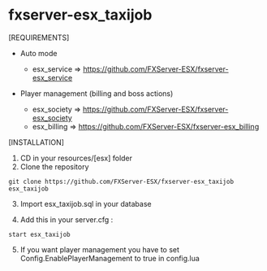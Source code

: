 # fxserver-esx_taxijob

[REQUIREMENTS]

* Auto mode
  * esx_service => https://github.com/FXServer-ESX/fxserver-esx_service
  
* Player management (billing and boss actions)
  * esx_society => https://github.com/FXServer-ESX/fxserver-esx_society
  * esx_billing => https://github.com/FXServer-ESX/fxserver-esx_billing

[INSTALLATION]

1) CD in your resources/[esx] folder
2) Clone the repository
```
git clone https://github.com/FXServer-ESX/fxserver-esx_taxijob esx_taxijob
```
3) Import esx_taxijob.sql in your database

4) Add this in your server.cfg :

```
start esx_taxijob
```
5) If you want player management you have to set Config.EnablePlayerManagement to true in config.lua
